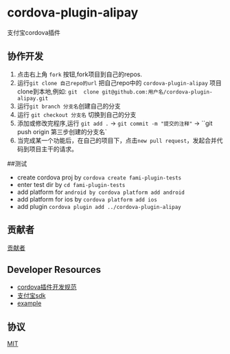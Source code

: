 # cordova-plugin-alipay
  支付宝cordova插件

## 协作开发
1. 点击右上角 `fork` 按钮,fork项目到自己的repos.
2. 运行`git clone 自己repo的url` 把自己repo中的 `cordova-plugin-alipay` 项目clone到本地,例如: `git  clone git@github.com:用户名/cordova-plugin-alipay.git`
3. 运行`git branch 分支名`创建自己的分支
4. 运行 `git checkout 分支名` 切换到自己的分支
5. 添加或修改完程序,运行 `git add .` -> `git commit -m "提交的注释"` -> ``git push origin 第三步创建的分支名`
6. 当完成某一个功能后，在自己的项目下，点击`new pull request`，发起合并代码到项目主干的请求。

##测试
* create cordova proj by `cordova create fami-plugin-tests`
* enter test dir by `cd fami-plugin-tests`
* add platform for `android by cordova platform add android`
* add platform for ios by `cordova platform add ios`
* add plugin `cordova plugin add ../cordova-plugin-alipay`

## 贡献者
[贡献者](https://github.com/fami2u/cordova-plugin-alipay/graphs/contributors)

## Developer Resources
- [cordova插件开发规范](http://cordova.apache.org/docs/en/latest/guide/hybrid/plugins/index.html)
- [支付宝sdk](https://openhome.alipay.com/doc/docIndex.htm?url=https://openhome.alipay.com/doc/viewKbDoc.htm?key=236698_261849&type=info)
- [example](https://github.com/apache/cordova-plugin-splashscreen)

## 协议

[MIT](http://opensource.org/licenses/MIT)

